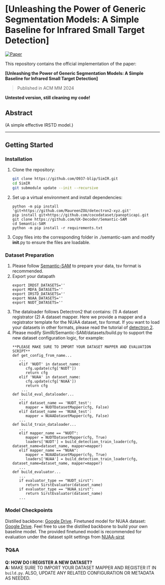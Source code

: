 # [Unleashing the Power of Generic Segmentation Models: A Simple Baseline for Infrared Small Target Detection]

[![Paper](https://img.shields.io/badge/arXiv-Paper-blue)](https://arxiv.org/abs/2409.04714) 

This repository contains the official implementation of the paper:

**[Unleashing the Power of Generic Segmentation Models: A Simple Baseline for Infrared Small Target Detection]**
> Published in ACM MM 2024

**Untested version, still cleaning my code!**
## Abstract

(A simple effective IRSTD model.)

---

## Getting Started

### Installation
   
1. Clone the repository:

   ```bash
   git clone https://github.com/O937-blip/SimIR.git
   cd SimIR
   git submodule update --init --recursive
   ```

2. Set up a virtual environment and install dependencies:

   ```pip3 install torch==1.13.1 torchvision==0.14.1 --extra-index-url https://download.pytorch.org/whl/cu113 #Adjust the command according to your environment.
   python -m pip install 'git+https://github.com/MaureenZOU/detectron2-xyz.git'
   pip install git+https://github.com/cocodataset/panopticapi.git
   git clone https://github.com/UX-Decoder/Semantic-SAM
   cd Semantic-SAM
   python -m pip install -r requirements.txt
   ```

3. Copy files into the corresponding folder in ./semantic-sam and modify __init__.py to ensure the files are loadable.



### Dataset Preparation

1. Please follow [Semantic-SAM](https://github.com/UX-Decoder/Semantic-SAM/blob/main/DATASET.md) to prepare your data, tsv format is recommended. 
2. Export your datapath
   ```
   export IRDST_DATASETS=''
   export MDFA_DATASETS=''
   export IRSTD_DATASETS=''
   export NUAA_DATASETS=''
   export NUDT_DATASETS=''
   ```
3. The dataloader follows Detectron2 that contains:
   (1) A dataset registrator
   (2) A dataset mapper.
   Here we provide a mapper and a registrator template for the NUAA dataset, tsv format. If you want to load your datasets in other formats, please read the tutorial of [detectron 2](https://detectron2.readthedocs.io/en/latest/tutorials/datasets.html).
4. Please modify SimIR/Semantic-SAM/datasets/build.py to support the new dataset configuration logic, for example:
   ```
   **PLEASE MAKE SURE TO IMPORT YOUR DATASET MAPPER AND EVALUATION SCRIPT**
   def get_config_from_name...
      ...
      elif 'NUDT' in dataset_name:
         cfg.update(cfg['NUDT'])
         return cfg
      elif 'NUAA' in dataset_name:
         cfg.update(cfg['NUAA'])
         return cfg
       ...
   def build_eval_dataloader...
      ...
      elif dataset_name == 'NUDT_test':
         mapper = NUDTDatasetMapper(cfg, False)
      elif dataset_name == 'NUAA_test':
         mapper = NUAADatasetMapper(cfg, False)
      ...
   def build_train_dataloader...
      ...
      elif mapper_name == "NUDT":
         mapper = NUDTDatasetMapper(cfg, True)
         loaders['NUDT'] = build_detection_train_loader(cfg, dataset_name=dataset_name, mapper=mapper)
      elif mapper_name == "NUAA":
         mapper = NUAADatasetMapper(cfg, True)
         loaders['NUAA'] = build_detection_train_loader(cfg, dataset_name=dataset_name, mapper=mapper)
      ...
   def build_evaluator...
      ...
      if evaluator_type == "NUDT_sirst":
         return SirstEvaluator(dataset_name)
      if evaluator_type == "NUAA_sirst":
         return SirstEvaluator(dataset_name)
      ...
   ```

### Model Checkpoints
Distilled backbone: [Google Drive]().
Finetuned model for NUAA dataset: [Google Drive](https://drive.google.com/file/d/1bQz7Ws-75qO62NypgO-ilbwMyCo819gR/view?usp=drive_link). Feel free to use the distilled backbone to build your own baseline model.
The provided finetuned model is recommended for evaluation under the dataset split settings from [NUAA-sirst](https://github.com/YimianDai/sirst?tab=readme-ov-file)

   
### ❓**Q&A**

**Q: HOW DO I REGISTER A NEW DATASET?**  
**A:** MAKE SURE TO IMPORT YOUR DATASET MAPPER AND REGISTER IT IN `build.py`. ALSO, UPDATE ANY RELATED CONFIGURATION OR METADATA AS NEEDED.


